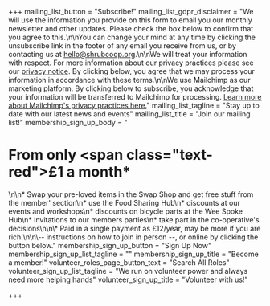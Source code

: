 +++
mailing_list_button = "Subscribe!"
mailing_list_gdpr_disclaimer = "We will use the information you provide on this form to email you our monthly newsletter and other updates. Please check the box below to confirm that you agree to this.\n\nYou can change your mind at any time by clicking the unsubscribe link in the footer of any email you receive from us, or by contacting us at hello@shrubcoop.org.\n\nWe will treat your information with respect. For more information about our privacy practices please see our [privacy notice](http://localhost:1313/privacy). By clicking below, you agree that we may process your information in accordance with these terms.\n\nWe use Mailchimp as our marketing platform. By clicking below to subscribe, you acknowledge that your information will be transferred to Mailchimp for processing. [Learn more about Mailchimp's privacy practices here.](https://mailchimp.com/legal/)"
mailing_list_tagline = "Stay up to date with our latest news and events"
mailing_list_title = "Join our mailing list!"
membership_sign_up_body = "<h1>From only <span class=\"text-red\">£1</span> a month*</h1>\n\n* Swap your pre-loved items in the Swap Shop and get free stuff from the member' section\n* use the Food Sharing Hub\n* discounts at our events and workshops\n* discounts on bicycle parts at the Wee Spoke Hub\n* invitations to our members parties\n* take part in the co-operative's decisions\n\n\\* Paid in a single payment as £12/year, may be more if you are rich.\n\n\\-- instructions on how to join in person --, or online by clicking the button below."
membership_sign_up_button = "Sign Up Now"
membership_sign_up_list_tagline = ""
membership_sign_up_title = "Become a member!"
volunteer_roles_page_button_text = "Search All Roles"
volunteer_sign_up_list_tagline = "We run on volunteer power and always need more helping hands"
volunteer_sign_up_title = "Volunteer with us!"

+++
